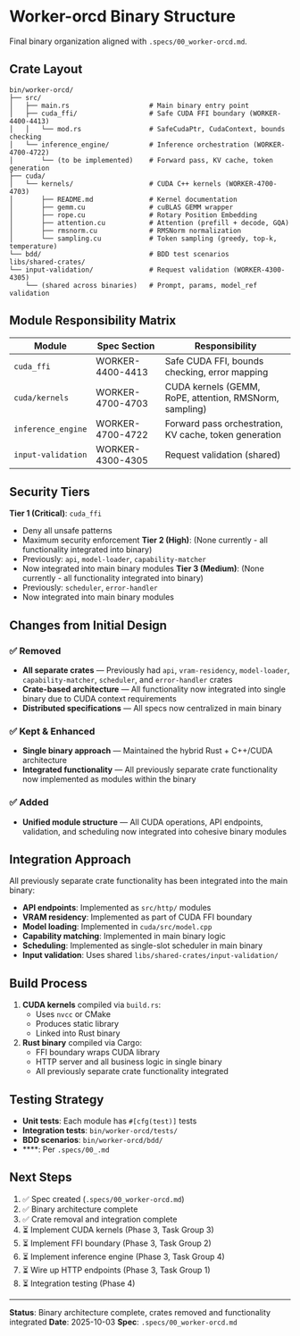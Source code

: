 # Worker-orcd Binary Structure
Final binary organization aligned with `.specs/00_worker-orcd.md`.
## Crate Layout
```
bin/worker-orcd/
├── src/
│   ├── main.rs                    # Main binary entry point
│   ├── cuda_ffi/                  # Safe CUDA FFI boundary (WORKER-4400-4413)
│   │   └── mod.rs                 # SafeCudaPtr, CudaContext, bounds checking
│   └── inference_engine/          # Inference orchestration (WORKER-4700-4722)
│       └── (to be implemented)    # Forward pass, KV cache, token generation
├── cuda/
│   └── kernels/                   # CUDA C++ kernels (WORKER-4700-4703)
│       ├── README.md              # Kernel documentation
│       ├── gemm.cu                # cuBLAS GEMM wrapper
│       ├── rope.cu                # Rotary Position Embedding
│       ├── attention.cu           # Attention (prefill + decode, GQA)
│       ├── rmsnorm.cu             # RMSNorm normalization
│       └── sampling.cu            # Token sampling (greedy, top-k, temperature)
└── bdd/                           # BDD test scenarios
libs/shared-crates/
└── input-validation/              # Request validation (WORKER-4300-4305)
    └── (shared across binaries)   # Prompt, params, model_ref validation
```
## Module Responsibility Matrix
| Module | Spec Section | Responsibility |
|--------|--------------|----------------|
| `cuda_ffi` | WORKER-4400-4413 | Safe CUDA FFI, bounds checking, error mapping |
| `cuda/kernels` | WORKER-4700-4703 | CUDA kernels (GEMM, RoPE, attention, RMSNorm, sampling) |
| `inference_engine` | WORKER-4700-4722 | Forward pass orchestration, KV cache, token generation |
| `input-validation` | WORKER-4300-4305 | Request validation (shared) |
## Security Tiers
**Tier 1 (Critical)**: `cuda_ffi`
- Deny all unsafe patterns
- Maximum security enforcement
**Tier 2 (High)**: (None currently - all functionality integrated into binary)
- Previously: `api`, `model-loader`, `capability-matcher`
- Now integrated into main binary modules
**Tier 3 (Medium)**: (None currently - all functionality integrated into binary)
- Previously: `scheduler`, `error-handler`
- Now integrated into main binary modules
## Changes from Initial Design
### ✅ Removed
- **All separate crates** — Previously had `api`, `vram-residency`, `model-loader`, `capability-matcher`, `scheduler`, and `error-handler` crates
- **Crate-based architecture** — All functionality now integrated into single binary due to CUDA context requirements
- **Distributed specifications** — All specs now centralized in main binary
### ✅ Kept & Enhanced
- **Single binary approach** — Maintained the hybrid Rust + C++/CUDA architecture
- **Integrated functionality** — All previously separate crate functionality now implemented as modules within the binary
### ✅ Added
- **Unified module structure** — All CUDA operations, API endpoints, validation, and scheduling now integrated into cohesive binary modules
## Integration Approach
All previously separate crate functionality has been integrated into the main binary:
- **API endpoints**: Implemented as `src/http/` modules
- **VRAM residency**: Implemented as part of CUDA FFI boundary
- **Model loading**: Implemented in `cuda/src/model.cpp`
- **Capability matching**: Implemented in main binary logic
- **Scheduling**: Implemented as single-slot scheduler in main binary
- **Input validation**: Uses shared `libs/shared-crates/input-validation/`
## Build Process
1. **CUDA kernels** compiled via `build.rs`:
   - Uses `nvcc` or CMake
   - Produces static library
   - Linked into Rust binary
2. **Rust binary** compiled via Cargo:
   - FFI boundary wraps CUDA library
   - HTTP server and all business logic in single binary
   - All previously separate crate functionality integrated
## Testing Strategy
- **Unit tests**: Each module has `#[cfg(test)]` tests
- **Integration tests**: `bin/worker-orcd/tests/`
- **BDD scenarios**: `bin/worker-orcd/bdd/`
- ****: Per `.specs/00_.md`
## Next Steps
1. ✅ Spec created (`.specs/00_worker-orcd.md`)
2. ✅ Binary architecture complete
3. ✅ Crate removal and integration complete
4. ⏳ Implement CUDA kernels (Phase 3, Task Group 3)
5. ⏳ Implement FFI boundary (Phase 3, Task Group 2)
6. ⏳ Implement inference engine (Phase 3, Task Group 4)
7. ⏳ Wire up HTTP endpoints (Phase 3, Task Group 1)
8. ⏳ Integration testing (Phase 4)
---
**Status**: Binary architecture complete, crates removed and functionality integrated
**Date**: 2025-10-03
**Spec**: `.specs/00_worker-orcd.md`
